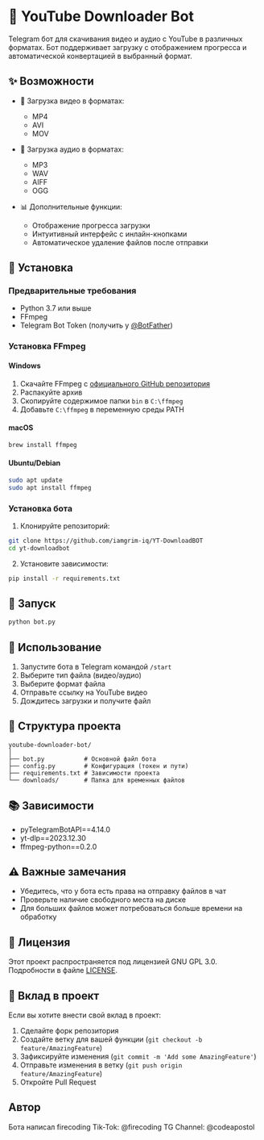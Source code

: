 # 🎥 YouTube Downloader Bot

Telegram бот для скачивания видео и аудио с YouTube в различных форматах. Бот поддерживает загрузку с отображением прогресса и автоматической конвертацией в выбранный формат.

## ✨ Возможности

- 🎥 Загрузка видео в форматах:
  - MP4
  - AVI
  - MOV

- 🎵 Загрузка аудио в форматах:
  - MP3
  - WAV
  - AIFF
  - OGG

- 📊 Дополнительные функции:
  - Отображение прогресса загрузки
  - Интуитивный интерфейс с инлайн-кнопками
  - Автоматическое удаление файлов после отправки

## 🚀 Установка

### Предварительные требования

- Python 3.7 или выше
- FFmpeg
- Telegram Bot Token (получить у [@BotFather](https://t.me/BotFather))

### Установка FFmpeg

#### Windows
1. Скачайте FFmpeg с [официального GitHub репозитория](https://github.com/BtbN/FFmpeg-Builds/releases)
2. Распакуйте архив
3. Скопируйте содержимое папки `bin` в `C:\ffmpeg`
4. Добавьте `C:\ffmpeg` в переменную среды PATH

#### macOS
```bash
brew install ffmpeg
```

#### Ubuntu/Debian
```bash
sudo apt update
sudo apt install ffmpeg
```

### Установка бота

1. Клонируйте репозиторий:
```bash
git clone https://github.com/iamgrim-iq/YT-DownloadBOT
cd yt-downloadbot
```

2. Установите зависимости:
```bash
pip install -r requirements.txt
```

## 🚀 Запуск

```bash
python bot.py
```

## 📝 Использование

1. Запустите бота в Telegram командой `/start`
2. Выберите тип файла (видео/аудио)
3. Выберите формат файла
4. Отправьте ссылку на YouTube видео
5. Дождитесь загрузки и получите файл

## 📁 Структура проекта

```
youtube-downloader-bot/
│
├── bot.py           # Основной файл бота
├── config.py        # Конфигурация (токен и пути)
├── requirements.txt # Зависимости проекта
└── downloads/       # Папка для временных файлов
```

## 📚 Зависимости

- pyTelegramBotAPI==4.14.0
- yt-dlp==2023.12.30
- ffmpeg-python==0.2.0

## ⚠️ Важные замечания

- Убедитесь, что у бота есть права на отправку файлов в чат
- Проверьте наличие свободного места на диске
- Для больших файлов может потребоваться больше времени на обработку

## 📝 Лицензия

Этот проект распространяется под лицензией GNU GPL 3.0. Подробности в файле [LICENSE](LICENSE).

## 👥 Вклад в проект

Если вы хотите внести свой вклад в проект:

1. Сделайте форк репозитория
2. Создайте ветку для вашей функции (`git checkout -b feature/AmazingFeature`)
3. Зафиксируйте изменения (`git commit -m 'Add some AmazingFeature'`)
4. Отправьте изменения в ветку (`git push origin feature/AmazingFeature`)
5. Откройте Pull Request

## Автор
Бота написал firecoding
Tik-Tok: @firecoding
TG Channel: @codeapostol
